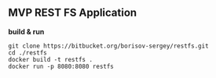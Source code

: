 ## MVP REST FS Application


**build & run**


```
git clone https://bitbucket.org/borisov-sergey/restfs.git
cd ./restfs
docker build -t restfs .
docker run -p 8080:8080 restfs
```
